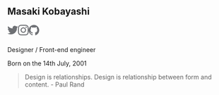 ## Masaki Kobayashi

<a href="https://twitter.com/mkobayashime">
  <img align="left" alt="Twitter" width="24px" src="https://raw.githubusercontent.com/mkobayashime/mkobayashime/master/icons/twitter.svg" />
</a>

<a href="https://www.instagram.com/thistruttore/">
  <img align="left" alt="Instagram" width="24px" src="https://raw.githubusercontent.com/mkobayashime/mkobayashime/master/icons/instagram.svg" />
</a>


<a href="https://github.com/mkobayashime">
  <img align="left" alt="GitHub" width="24px" src="https://raw.githubusercontent.com/mkobayashime/mkobayashime/master/icons/github.svg" />
</a>
<br>
<br>

Designer / Front-end engineer

Born on the 14th July, 2001

> Design is relationships. Design is relationship between form and content. - Paul Rand
